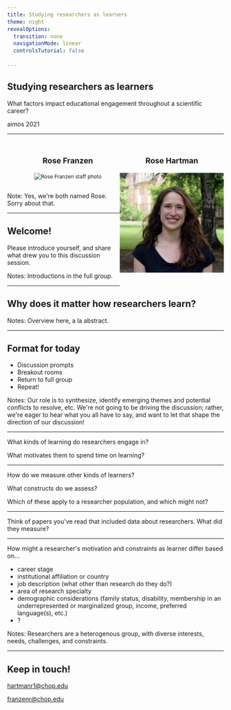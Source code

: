 ```yaml
---
title: Studying researchers as learners
theme: night
revealOptions:
  transition: none
  navigationMode: linear
  controlsTutorial: false

---
```


## Studying researchers as learners

What factors impact educational engagement throughout a scientific career?

aimos 2021

---

<div id="right">

## Rose Hartman

![Rose Hartman staff photo](media/RoseH.jpg)

</div>

<div id="left">

## Rose Franzen

![Rose Franzen staff photo](media/RoseF.jpg)

</div>

Note: Yes, we're both named Rose. Sorry about that.

---

## Welcome!

Please introduce yourself, and share what drew you to this discussion session.

Notes:
Introductions in the full group.

---

## Why does it matter how researchers learn?

Notes:
Overview here, a la abstract.

---


## Format for today

- Discussion prompts
- Breakout rooms
- Return to full group
- Repeat!

Notes:
Our role is to synthesize, identify emerging themes and potential conflicts to resolve, etc. We're not going to be driving the discussion; rather, we're eager to hear what you all have to say, and want to let that shape the direction of our discussion!

---

What kinds of learning do researchers engage in?

What motivates them to spend time on learning?

---

How do we measure other kinds of learners?

What constructs do we assess?

Which of these apply to a researcher population, and which might not?

---

Think of papers you've read that included data about researchers. What did they measure?

---

How might a researcher's motivation and constraints as learner differ based on...

- career stage
- institutional affiliation or country
- job description (what other than research do they do?)
- area of research specialty
- demographic considerations (family status, disability, membership in an underrepresented or marginalized group, income, preferred language(s), etc.)
- ?

Notes:
Researchers are a heterogenous group, with diverse interests, needs, challenges, and constraints.

---

## Keep in touch!

hartmanr1@chop.edu

franzenr@chop.edu

<style>

#left {
    margin: 10px 0 15px 20px;
    float: left;
    text-align: center;
    z-index:-10;
    width:48%;
    font-size: 0.85em;
    line-height: 1.5;
}
#right {
    margin: 10px 0 15px 0;
    float: right;
    text-align: center;
    z-index:-10;
    width:48%;
    font-size: 0.85em;
    line-height: 1.5;
}

#dark_back {
  background-color: rgba(0, 0, 0, 0.7);
  color: #fff;
  padding: 20px;
}

</style>
